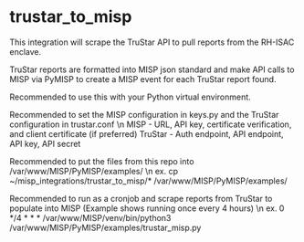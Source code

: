 # trustar_to_misp

This integration will scrape the TruStar API to pull reports from the RH-ISAC enclave.

TruStar reports are formatted into MISP json standard and make API calls to MISP via PyMISP to create a MISP event for each TruStar report found.

Recommended to use this with your Python virtual environment.

Recommended to set the MISP configuration in keys.py and the TruStar configuration in trustar.conf \n
  MISP - URL, API key, certificate verification, and client certificate (if preferred)
  TruStar - Auth endpoint, API endpoint, API key, API secret

Recommended to put the files from this repo into /var/www/MISP/PyMISP/examples/ \n
  ex. cp ~/misp_integrations/trustar_to_misp/* /var/www/MISP/PyMISP/examples/

Recommended to run as a cronjob and scrape reports from TruStar to populate into MISP (Example shows running once every 4 hours) \n
  ex. 0 */4 * * * /var/www/MISP/venv/bin/python3 /var/www/MISP/PyMISP/examples/trustar_misp.py
  
